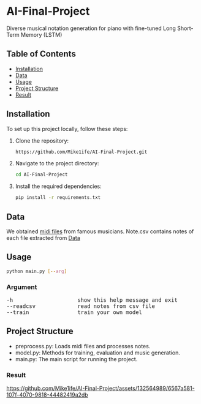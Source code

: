 # AI-Final-Project

Diverse musical notation generation for piano with fine-tuned Long Short-Term Memory (LSTM)

## Table of Contents

- [Installation](#installation)
- [Data](#data)
- [Usage](#usage)
- [Project Structure](#project-structure)
- [Result](#result)

## Installation

To set up this project locally, follow these steps:

1. Clone the repository:
    ```sh
    https://github.com/Mike1ife/AI-Final-Project.git
    ```
2. Navigate to the project directory:
    ```sh
    cd AI-Final-Project
    ```
3. Install the required dependencies:
    ```sh
    pip install -r requirements.txt
    ```

## Data
We obtained [midi files](http://www.piano-midi.de/midi_files.htm) from famous musicians.
Note.csv contains notes of each file extracted from [Data](https://github.com/Mike1ife/AI-Final-Project/tree/main/Data)

## Usage
```sh
python main.py [--arg]
```
### Argument
<pre>
-h                    show this help message and exit
--readcsv             read notes from csv file
--train               train your own model
</pre>

## Project Structure
- preprocess.py: Loads midi files and processes notes.
- model.py: Methods for training, evaluation and music generation.
- main.py: The main script for running the project.

### Result
https://github.com/Mike1ife/AI-Final-Project/assets/132564989/6567a581-107f-4070-9818-44482419a2db



